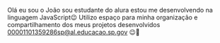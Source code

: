 Olá eu sou o João 
sou estudante do alura
estou me desenvolvendo na linguagem JavaScript😉
Utilizo espaço para minha organização e compartilhamento dos meus projetos desenvolvidos 
00001101359286sp@al.educacao.sp.gov 😉💪
 

